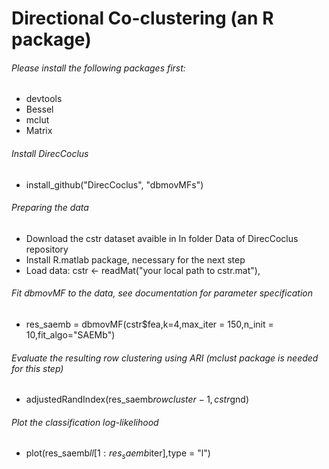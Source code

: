 # Directional Co-clustering (an R package)

###### Please install the following packages first:
- devtools
- Bessel 
- mclut
- Matrix

###### Install DirecCoclus
- install_github("DirecCoclus", "dbmovMFs")

###### Preparing the data
- Download the cstr dataset avaible in In folder Data of DirecCoclus repository
- Install R.matlab package, necessary for the next step
- Load data: cstr <- readMat("your local path to cstr.mat"), 

###### Fit dbmovMF to the data, see documentation for parameter specification
- res_saemb = dbmovMF(cstr$fea,k=4,max_iter = 150,n_init = 10,fit_algo="SAEMb")

###### Evaluate the resulting row clustering using ARI (mclust package is needed for this step)
- adjustedRandIndex(res_saemb$rowcluster-1,cstr$gnd)

###### Plot the classification log-likelihood
- plot(res_saemb$ll[1:res_saemb$iter],type = "l")
